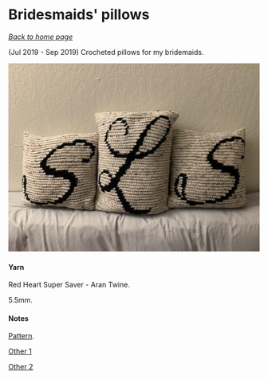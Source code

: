 # Bridesmaids' pillows

[*Back to home page*](..)

(Jul 2019 - Sep 2019) Crocheted pillows for my bridemaids.

<img src="media/bridesmaids-pillows.jpg" style="max-width: 100%" />

#### Yarn

Red Heart Super Saver - Aran Twine.

5.5mm.

#### Notes

[Pattern](https://hearthookhome.com/throw-pillow-cover-free-crochet-pattern/).

[Other 1](https://www.stitchfiddle.com/en/c/siln0i-70qe6e)

[Other 2](https://www.stitchfiddle.com/en/c/sinxx1-2ecpuv)

